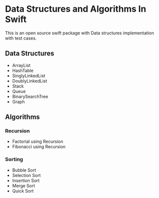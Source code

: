# Data Structures and Algorithms In Swift

This is an open source swift package with Data structures implementation with test cases.

## Data Structures
 * ArrayList
 * HashTable
 * SinglyLinkedList
 * DoublyLinkedList
 * Stack
 * Queue
 * BinarySearchTree
 * Graph

## Algorithms
### Recursion
 * Factorial using Recursion
 * Fibonacci using Recursion
 ### Sorting
 * Bubble Sort
 * Selection Sort
 * Insertion Sort
 * Merge Sort
 * Quick Sort
 
 

